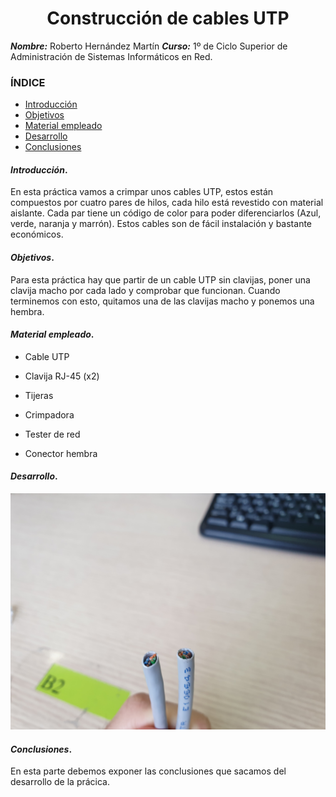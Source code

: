 <center>

# Construcción de cables UTP


</center>

***Nombre:*** Roberto Hernández Martín
***Curso:*** 1º de Ciclo Superior de Administración de Sistemas Informáticos en Red.

### ÍNDICE

+ [Introducción](#id1)
+ [Objetivos](#id2)
+ [Material empleado](#id3)
+ [Desarrollo](#id4)
+ [Conclusiones](#id5)


#### ***Introducción***. <a name="id1"></a>

En esta práctica vamos a crimpar unos cables UTP, estos están compuestos por cuatro pares de hilos, cada hilo está revestido con material aislante. Cada par tiene un código de color para poder diferenciarlos (Azul, verde, naranja y marrón). Estos cables son de fácil instalación y bastante económicos.

#### ***Objetivos***. <a name="id2"></a>

Para esta práctica hay que partir de un cable UTP sin clavijas, poner una clavija macho por cada lado y comprobar que funcionan. Cuando terminemos con esto, quitamos una de las clavijas macho y ponemos una hembra.

#### ***Material empleado***. <a name="id3"></a>

+ Cable UTP

+ Clavija RJ-45 (x2)

+ Tijeras

+ Crimpadora

+ Tester de red

+ Conector hembra

#### ***Desarrollo***. <a name="id4"></a>

![foto1](https://github.com/hdezroberto00/pni18_roberto/blob/main/ut4/a1/img/Macho/20220120_100949.jpg)

#### ***Conclusiones***. <a name="id5"></a>

En esta parte debemos exponer las conclusiones que sacamos del desarrollo de la prácica.

